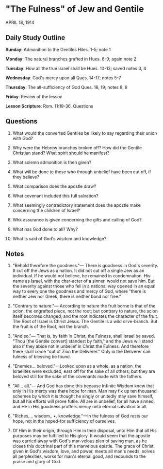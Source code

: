 # "The Fulness" of Jew and Gentile
APRIL 18, 1914

## Daily Study Outline

**Sunday**: Admonition to the Gentiles Hiles. 1-5; note 1

**Monday**: The natural branches grafted in Hues. 6-9; again note 2

**Tuesday**: How all the true Israel shall be Hues. 10-13; saved notes 3, 4

**Wednesday**: God's mercy upon all Ques. 14-17; notes 5-7

**Thursday**: The all-sufficiency of God Ques. 18, 19; notes 8, 9

**Friday**: Review of the lesson

**Lesson Scripture**: Rom. 11:19-36. Questions

## Questions

1. What would the converted Gentiles be likely to say regarding their union with God? 

2. Why were the Hebrew branches broken off? How did the Gentile Christian stand? What spirit should he manifest? 

3. What solemn admonition is then given? 

6. What will be done to those who through unbelief have been cut off, if they believe? 

7. What comparison does the apostle draw? 

13. What covenant included this full salvation? 

14. What seemingly contradictory statement does the apostle make concerning the children of Israel? 

15. Whk assurance is given concerning the gifts and calling of God? 

17. What has God done to all? Why? 

18. What is said of God's wisdom and knowledge? 

## Notes

1. "Behold therefore the goodness."— There is goodness in God's severity. It cut off the Jews as a nation. It did not cut off a single Jew as an individual. If he would not believe, he remained in condemnation. His name as Israel, with the char-acter of a sinner, would not save him. But the severity against those who fell in a national way opened in an equal way to every one the goodness and mercy of God, where "there is neither Jew nor Greek, there is neither bond nor free."

2. "Contrary to nature."— According to nature the fruit borne is that of the scion, the engrafted piece, not the root; but contrary to nature, the scion itself becomes changed, and the root indicates the character of the fruit. The Root of Israel is Christ Jesus. The Gentile is a wild olive-branch. But the fruit is of the Root, not the branch.

4. "And so."— That is, by faith in Christ, the Fulness, shall Israel be saved. "Thou [the Gentile convert] standest by faith," and the Jews will stand also if they abide not in unbelief in Christ the Fulness. And therefore there shall come "out of Zion the Deliverer." Only in the Deliverer can fulness of blessing be found.

5. "Enemies... beloved."—Looked upon as a whole, as a nation, the Israelites were excluded, east off for the sake of all others; but they are beloved still for the sake of the covenants made with the fathers.

7. "All... all."— And God has done this because Infinite Wisdom knew that only in His mercy was there hope for man. Man may fix up ten thousand schemes by which it is thought he singly or unitedly may save himself, but all his efforts will prove futile. All are in unbelief, for all have sinned, and He in His goodness proffers mercy unto eternal salvation to all.

8. "Riches,... wisdom,. •. knowledge."—In the fulness of God rests our hope, not in the hoped-for sufficiency of ourselves.

9. Of Him in their origin, through Him in their disposal, unto Him that all His purposes may be fulfilled to His glory. It would seem that the apostle was carried away with God's mar-velous plan of saving man, as he closes this doctrinal part of this marvelous epistle. The grace of Christ, given in God's wisdom, love, and power, meets all man's needs, solves all perplexities, works for man's eternal good, and redounds to the praise and glory of God.
